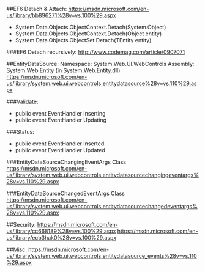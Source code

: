 ##EF6 Detach & Attach:
https://msdn.microsoft.com/en-us/library/bb896271%28v=vs.100%29.aspx
	
* System.Data.Objects.ObjectContext.Detach(System.Object) 
* System.Data.Objects.ObjectContext.Detach(Object entity)
* System.Data.Objects.ObjectSet<TEntity>.Detach(TEntity entity)

###EF6 Detach recursively:
http://www.codemag.com/article/0907071

##EntityDataSource:
Namespace:   System.Web.UI.WebControls
Assembly:  System.Web.Entity (in System.Web.Entity.dll)
https://msdn.microsoft.com/en-us/library/system.web.ui.webcontrols.entitydatasource%28v=vs.110%29.aspx

###Validate:
* public event EventHandler<EntityDataSourceChangingEventArgs> Inserting
* public event EventHandler<EntityDataSourceChangingEventArgs> Updating

###Status:
* public event EventHandler<EntityDataSourceChangedEventArgs> Inserted
* public event EventHandler<EntityDataSourceChangedEventArgs> Updated

###EntityDataSourceChangingEventArgs Class
https://msdn.microsoft.com/en-us/library/system.web.ui.webcontrols.entitydatasourcechangingeventargs%28v=vs.110%29.aspx

###EntityDataSourceChangedEventArgs Class
https://msdn.microsoft.com/en-us/library/system.web.ui.webcontrols.entitydatasourcechangedeventargs%28v=vs.110%29.aspx

##Security:
https://msdn.microsoft.com/en-us/library/cc668189%28v=vs.100%29.aspx
https://msdn.microsoft.com/en-us/library/ecb3hak0%28v=vs.100%29.aspx

##Misc:
https://msdn.microsoft.com/en-us/library/system.web.ui.webcontrols.entitydatasource_events%28v=vs.110%29.aspx
